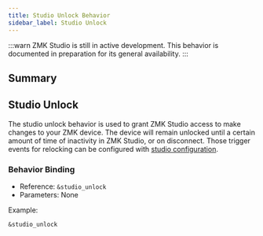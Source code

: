 ```yaml
---
title: Studio Unlock Behavior
sidebar_label: Studio Unlock
---
```


:::warn
ZMK Studio is still in active development. This behavior is documented in preparation for its general availability.
:::

## Summary

## Studio Unlock

The studio unlock behavior is used to grant ZMK Studio access to make changes to your ZMK device. The device will remain unlocked until a certain amount of time of inactivity in ZMK Studio, or on disconnect. Those trigger events for relocking can be configured with [studio configuration](../config/studio.md).

### Behavior Binding

- Reference: `&studio_unlock`
- Parameters: None

Example:

```dts
&studio_unlock
```
